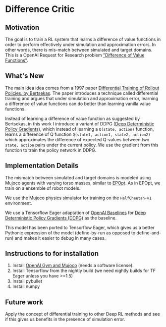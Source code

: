 # Difference Critic

## Motivation

The goal is to train a RL system that learns a difference of value functions in order to perform effectively under simulation and approximation errors. In other words, there is mis-match between simulated and target domains. This is a OpenAI Request for Research problem ["Difference of Value Functions"](https://openai.com/requests-for-research/#difference-of-value-functions).


## What's New

The main idea idea comes from a 1997 paper [Differential Training of Rollout Policies, by Bertsekas](http://web.mit.edu/dimitrib/www/Diftrain.pdf). The paper introduces a technique called differential training and argues that under simulation and approximation error, learning a difference of value functions  can do better than learning vanilla value functions.

Instead of learning a difference of value function as suggested by Bertsekas, in this work I introduce a variant of DDPG ([Deep Deterministic Policy Gradients](https://arxiv.org/abs/1509.02971)), which instead of learning a ```Q(state, action)``` function, learns a difference of Q function ```Q(state1, action1, state2, action2)``` which approximates the difference of expected Q-values between two ```state, action``` pairs under the current policy. We use the gradient from this function to train the policy network in DDPG. 

## Implementation Details

The mismatch between simulated and target domains is modeled using Mujoco agents with varying torso masses, similar to [EPOpt](https://arxiv.org/abs/1610.01283). As in EPOpt, we train on a ensemble of robot models.

We use the Mujoco physics simulator for training on the ```HalfCheetah-v1``` environment.

We use a Tensorflow Eager adaptation of [OpenAI Baselines](https://github.com/openai/baselines) for [Deep Deterministic Policy Gradients (DDPG)](https://arxiv.org/abs/1509.02971) as the baseline.

This model has been ported to Tensorflow Eager, which gives us a better Pythonic expression of the model (define-by-run as opposed to define-and-run) and makes it easier to debug in many cases.

## Instructions to for installation

1. Install [OpenAI Gym and Mujoco](https://github.com/openai/gym) (needs a software license).
2. Install Tensorflow from the nightly build (we need nightly builds for TF Eager unless you have >=1.5)
3. Install pybullet
4. Install numpy

## Future work

Apply the concept of differential training to other Deep RL methods and see if this gives us benefits in the presence of simulation error.

